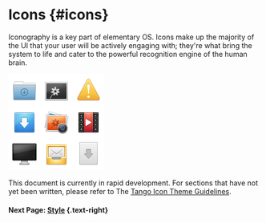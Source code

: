 # Icons {#icons}

Iconography is a key part of elementary OS. Icons make up the majority of the UI that your user will be actively engaging with; they're what bring the system to life and cater to the powerful recognition engine of the human brain.

![](../../images/docs/human-interface-guidelines/icons/icons.png)

This document is currently in rapid development. For sections that have not yet been written, please refer to The [Tango Icon Theme Guidelines](http://tango.freedesktop.org/Tango_Icon_Theme_Guidelines).

#### Next Page: [Style](/docs/human-interface-guidelines/style) {.text-right}